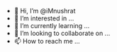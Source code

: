 - 👋 Hi, I’m @iMnushrat
- 👀 I’m interested in ...
- 🌱 I’m currently learning ...
- 💞️ I’m looking to collaborate on ...
- 📫 How to reach me ...

<!---
iMnushrat/iMnushrat is a ✨ special ✨ repository because its `README.md` (this file) appears on your GitHub profile.
You can click the Preview link to take a look at your changes.
--->
